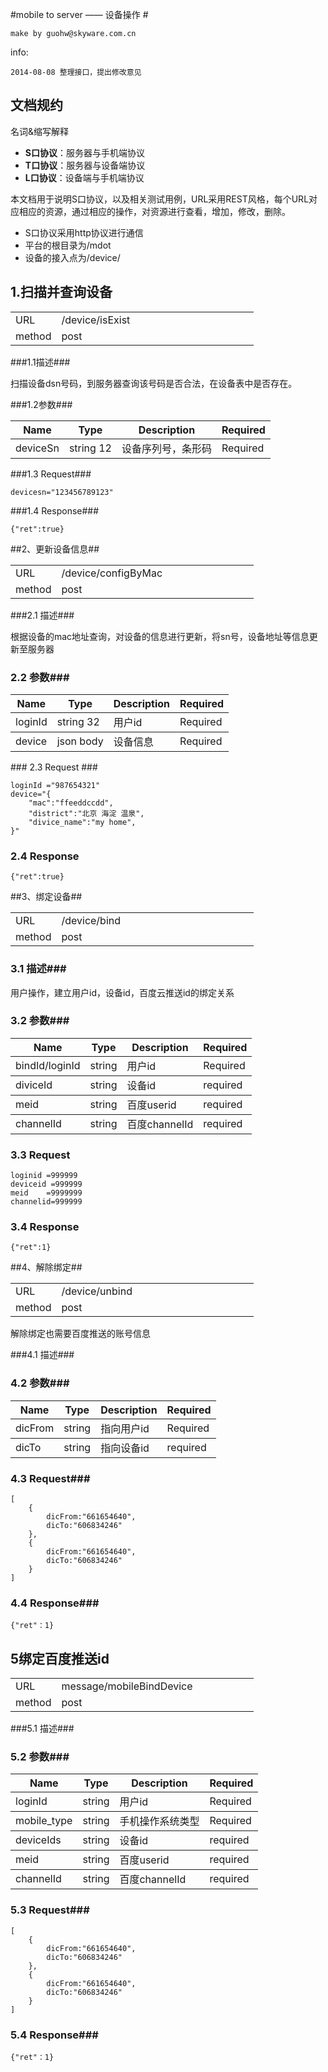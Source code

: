 #mobile to server —— 设备操作 #

    make by guohw@skyware.com.cn

info:

	2014-08-08 整理接口，提出修改意见

## 文档规约 ##

名词&缩写解释

+ **S口协议**：服务器与手机端协议
+ **T口协议**：服务器与设备端协议
+ **L口协议**：设备端与手机端协议


本文档用于说明S口协议，以及相关测试用例，URL采用REST风格，每个URL对应相应的资源，通过相应的操作，对资源进行查看，增加，修改，删除。

+ S口协议采用http协议进行通信
+ 平台的根目录为/mdot
+ 设备的接入点为/device/

## 1.扫描并查询设备 ##
<table>
	<tr>
		<td>URL</td>
		<td width=300>/device/isExist</td>
	</tr>
	<tr>
		<td>method</td>
		<td>post</td>
	</tr>
</table>

###1.1描述###

扫描设备dsn号码，到服务器查询该号码是否合法，在设备表中是否存在。

###1.2参数###
<table>
  <thead>
    <tr>
      <th>Name</th>
      <th>Type</th>
      <th>Description</th>
      <th>Required</th>
    </tr>
  </thead>
  <tbody>
    <tr>
      <td>deviceSn</td>
      <td>string 12</td>
      <td>设备序列号，条形码</td>
      <td>Required</td>
    </tr>
  </tbody>
</table>
###1.3 Request###

	devicesn="123456789123"

###1.4 Response###

	{"ret":true}

##2、更新设备信息##

<table>
	<tr>
		<td>URL</td>
		<td width=300>/device/configByMac</td>
	</tr>
	<tr>
		<td>method</td>
		<td>post</td>
	</tr>
</table>

###2.1 描述###

根据设备的mac地址查询，对设备的信息进行更新，将sn号，设备地址等信息更新至服务器

### 2.2 参数###

<table>
  <thead>
    <tr>
      <th>Name</th>
      <th>Type</th>
      <th>Description</th>
      <th>Required</th>
    </tr>
  </thead>
  <tbody>
    <tr>
      <td>loginId</td>
      <td>string 32</td>
      <td>用户id</td>
      <td>Required</td>
    </tr>
  </tbody>
  <tbody>
    <tr>
      <td>device</td>
      <td>json body</td>
      <td>设备信息</td>
      <td>Required</td>
    </tr>
  </tbody>
</table>
### 2.3 Request ###
	
	loginId ="987654321"
	device="{
		"mac":"ffeeddccdd",
		"district":"北京 海淀 温泉",
		"divice_name":"my home",
	}"

### 2.4 Response ###

	{"ret":true}

##3、绑定设备##
<table>
	<tr>
		<td>URL</td>
		<td width=300>/device/bind</td>
	</tr>
	<tr>
		<td>method</td>
		<td>post</td>
	</tr>
</table>

### 3.1 描述###
用户操作，建立用户id，设备id，百度云推送id的绑定关系

### 3.2 参数###
<table>
  <thead>
    <tr>
      <th>Name</th>
      <th>Type</th>
      <th>Description</th>
      <th>Required</th>
    </tr>
  </thead>
  <tbody>
    <tr>
      <td class="alarm">bindId/loginId</td>
      <td>string</td>
      <td>用户id</td>
      <td>Required</td>
    </tr>
  </tbody>
  <tbody>
    <tr>
      <td>diviceId</td>
      <td>string</td>
      <td>设备id</td>
      <td>required</td>
    </tr>
  </tbody>
  <tbody>
    <tr>
      <td>meid</td>
      <td>string</td>
      <td>百度userid</td>
      <td>required</td>
    </tr>
  </tbody>
  <tbody>
    <tr>
      <td>channelId</td>
      <td>string</td>
      <td>百度channelId</td>
      <td>required</td>
    </tr>
  </tbody>
</table>

### 3.3 Request ###

	loginid =999999
	deviceid =999999
	meid	=9999999
	channelid=999999

### 3.4 Response ###
	{"ret":1}

##4、解除绑定##
<table>
	<tr>
		<td>URL</td>
		<td width=300>/device/unbind</td>
	</tr>
	<tr>
		<td>method</td>
		<td>post</td>
	</tr>
</table>

<p class="alarm">解除绑定也需要百度推送的账号信息</p>

###4.1 描述###

### 4.2 参数###
<table>
  <thead>
    <tr>
      <th>Name</th>
      <th>Type</th>
      <th>Description</th>
      <th>Required</th>
    </tr>
  </thead>
  <tbody>
    <tr>
      <td>dicFrom</td>
      <td>string</td>
      <td>指向用户id</td>
      <td>Required</td>
    </tr>
  </tbody>
  <tbody>
    <tr>
      <td>dicTo</td>
      <td>string</td>
      <td>指向设备id</td>
      <td>required</td>
    </tr>
  </tbody>
</table>

### 4.3 Request###
	[
		{
			dicFrom:"661654640",
			dicTo:"606834246"
		},
		{
			dicFrom:"661654640",
			dicTo:"606834246"
		}
	]
### 4.4 Response###
	
	{"ret"：1}


## 5绑定百度推送id ##
<table>
	<tr>
		<td>URL</td>
		<td width=300>message/mobileBindDevice</td>
	</tr>
	<tr>
		<td>method</td>
		<td>post</td>
	</tr>
</table>

###5.1 描述###

### 5.2 参数###
<table>
  <thead>
    <tr>
      <th>Name</th>
      <th>Type</th>
      <th>Description</th>
      <th>Required</th>
    </tr>
  </thead>
  <tbody>
    <tr>
      <td class="alarm">loginId</td>
      <td>string</td>
      <td>用户id</td>
      <td>Required</td>
    </tr>
  </tbody>
  <tbody>
    <tr>
      <td>mobile_type</td>
      <td>string</td>
      <td>手机操作系统类型</td>
      <td>Required</td>
    </tr>
  </tbody>
  <tbody>
    <tr>
      <td>deviceIds</td>
      <td>string</td>
      <td>设备id</td>
      <td>required</td>
    </tr>
  </tbody>
  <tbody>
    <tr>
      <td>meid</td>
      <td>string</td>
      <td>百度userid</td>
      <td>required</td>
    </tr>
  </tbody>
  <tbody>
    <tr>
      <td>channelId</td>
      <td>string</td>
      <td>百度channelId</td>
      <td>required</td>
    </tr>
  </tbody>
</table>

### 5.3 Request###
	[
		{
			dicFrom:"661654640",
			dicTo:"606834246"
		},
		{
			dicFrom:"661654640",
			dicTo:"606834246"
		}
	]
### 5.4 Response###
	
	{"ret"：1}

